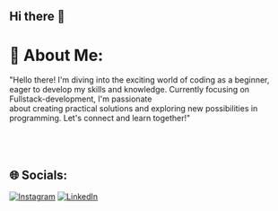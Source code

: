  ## Hi there 👋
# 💫 About Me:
"Hello there! I'm diving into the exciting world of coding as a beginner,<br> eager to develop my skills and knowledge. Currently focusing on<br> Fullstack-development, I'm passionate <br>about creating practical solutions and exploring new possibilities in<br> programming. Let's connect and learn together!"<br><br><br><br>


## 🌐 Socials:
[![Instagram](https://img.shields.io/badge/Instagram-%23E4405F.svg?logo=Instagram&logoColor=white)](https://instagram.com/https://www.instagram.com/sakshiganyarpawar?igsh=MXMweDViNnFkYWc4eQ==) [![LinkedIn](https://img.shields.io/badge/LinkedIn-%230077B5.svg?logo=linkedin&logoColor=white)](https://linkedin.com/in/https://www.linkedin.com/in/sakshi-ganyarpawar) 



